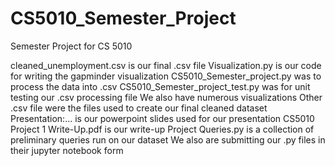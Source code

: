 # CS5010_Semester_Project
Semester Project for CS 5010

cleaned_unemployment.csv is our final .csv file
Visualization.py is our code for writing the gapminder visualization
CS5010_Semester_project.py was to process the data into  .csv
CS5010_Semester_project_test.py was for unit testing our .csv processing file
We also have numerous visualizations
Other .csv file were the files used to create our final cleaned dataset
Presentation:... is our powerpoint slides used for our presentation
CS5010 Project 1 Write-Up.pdf is our write-up
Project Queries.py is a collection of preliminary queries run on our dataset
We also are submitting our .py files in their jupyter notebook form

